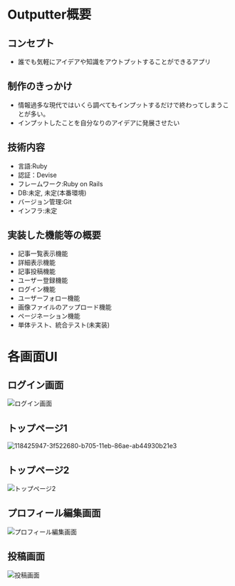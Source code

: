 # Outputter概要

## コンセプト
- 誰でも気軽にアイデアや知識をアウトプットすることができるアプリ

## 制作のきっかけ
- 情報過多な現代ではいくら調べてもインプットするだけで終わってしまうことが多い。
- インプットしたことを自分なりのアイデアに発展させたい

## 技術内容
- 言語:Ruby
- 認証：Devise
- フレームワーク:Ruby on Rails
- DB:未定, 未定(本番環境)
- バージョン管理:Git
- インフラ:未定

## 実装した機能等の概要
- 記事一覧表示機能
- 詳細表示機能
- 記事投稿機能
- ユーザー登録機能
- ログイン機能
- ユーザーフォロー機能
- 画像ファイルのアップロード機能
- ページネーション機能
- 単体テスト、統合テスト(未実装)

# 各画面UI


## ログイン画面

![ログイン画面](https://user-images.githubusercontent.com/62749663/118425960-4711cb00-b705-11eb-8c34-58228e3c912a.png)


## トップページ1

![118425947-3f522680-b705-11eb-86ae-ab44930b21e3](https://user-images.githubusercontent.com/62749663/118617560-b79c1300-b7fd-11eb-9f6c-486294a28473.png)


## トップページ2

![トップページ2](https://user-images.githubusercontent.com/62749663/118425976-50029c80-b705-11eb-975f-1e27d5a6d370.png)


## プロフィール編集画面

![プロフィール編集画面](https://user-images.githubusercontent.com/62749663/118425967-4a0cbb80-b705-11eb-9eef-31787294390a.png)


## 投稿画面

![投稿画面](https://user-images.githubusercontent.com/62749663/118425970-4c6f1580-b705-11eb-90b6-9279b5243aff.png)
